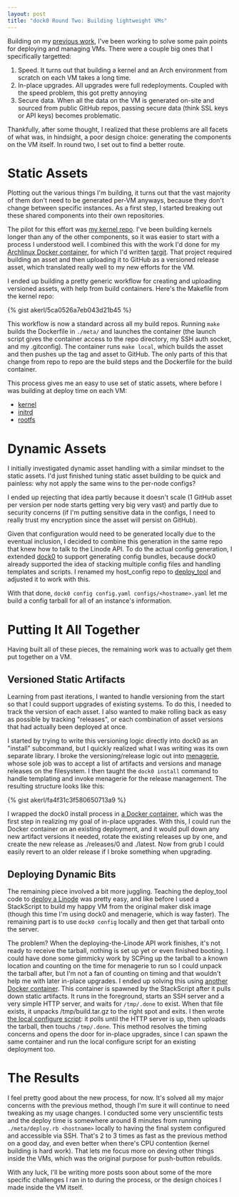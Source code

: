 ```yaml
---
layout: post
title: "dock0 Round Two: Building lightweight VMs"
---
```


Building on my [previous work](/2014/01/30/dock0-minimal-docker-host/), I've been working to solve some pain points for deploying and managing VMs. There were a couple big ones that I specifically targetted:

1. Speed. It turns out that building a kernel and an Arch environment from scratch on each VM takes a long time.
2. In-place upgrades. All upgrades were full redeployments. Coupled with the speed problem, this got pretty annoying
3. Secure data. When all the data on the VM is generated on-site and sourced from public GitHub repos, passing secure data (think SSL keys or API keys) becomes problematic.

Thankfully, after some thought, I realized that these problems are all facets of what was, in hindsight, a poor design choice: generating the components on the VM itself. In round two, I set out to find a better route.

<!--more-->

Static Assets
=============

Plotting out the various things I'm building, it turns out that the vast majority of them don't need to be generated per-VM anyways, because they don't change between specific instances. As a first step, I started breaking out these shared components into their own repositories.

The pilot for this effort was [my kernel repo](https://github.com/dock0/kernel). I've been building kernels longer than any of the other components, so it was easier to start with a process I understood well. I combined this with the work I'd done for my [Archlinux Docker container](https://github.com/dock0/arch), for which I'd written [targit](https://github.com/akerl/targit). That project required building an asset and then uploading it to GitHub as a versioned release asset, which translated really well to my new efforts for the VM.

I ended up building a pretty generic workflow for creating and uploading versioned assets, with help from build containers. Here's the Makefile from the kernel repo:

{% gist akerl/5ca0526a7eb043d21b45 %}

This workflow is now a standard across all my build repos. Running `make` builds the Dockerfile in `./meta/` and launches the container (the launch script gives the container access to the repo directory, my SSH auth socket, and my .gitconfig). The container runs `make local`, which builds the asset and then pushes up the tag and asset to GitHub. The only parts of this that change from repo to repo are the build steps and the Dockerfile for the build container.

This process gives me an easy to use set of static assets, where before I was building at deploy time on each VM:

* [kernel](https://github.com/dock0/kernel)
* [initrd](https://github.com/dock0/initrd)
* [rootfs](https://github.com/dock0/rootfs)

Dynamic Assets
==============

I initially investigated dynamic asset handling with a similar mindset to the static assets. I'd just finished tuning static asset building to be quick and painless: why not apply the same wins to the per-node configs?

I ended up rejecting that idea partly because it doesn't scale (1 GitHub asset per version per node starts getting very big very vast) and partly due to security concerns (if I'm putting sensitive data in the configs, I need to really trust my encryption since the asset will persist on GitHub).

Given that configuration would need to be generated locally due to the eventual inclusion, I decided to combine this generation in the same repo that knew how to talk to the Linode API. To do the actual config generation, I extended [dock0](https://github.com/dock0/dock0#build-a-config-bundle) to support generating config bundles, because dock0 already supported the idea of stacking multiple config files and handling templates and scripts. I renamed my host_config repo to [deploy_tool](https://github.com/dock0/deploy_tool) and adjusted it to work with this.

With that done, `dock0 config config.yaml configs/<hostname>.yaml` let me build a config tarball for all of an instance's information.

Putting It All Together
=======================

Having built all of these pieces, the remaining work was to actually get them put together on a VM.

Versioned Static Artifacts
--------------------------

Learning from past iterations, I wanted to handle versioning from the start so that I could support upgrades of existing systems. To do this, I needed to track the version of each asset. I also wanted to make rolling back as easy as possible by tracking "releases", or each combination of asset versions that had actually been deployed at once.

I started by trying to write this versioning logic directly into dock0 as an "install" subcommand, but I quickly realized what I was writing was its own separate library. I broke the versioning/release logic out into [menagerie](https://github.com/akerl/menagerie), whose sole job was to accept a list of artifacts and versions and manage releases on the filesystem. I then taught the `dock0 install` command to handle templating and invoke menagerie for the release management. The resulting structure looks like this:

{% gist akerl/fa4f31c3f580650713a9 %}

I wrapped the dock0 install process in [a Docker container](https://github.com/dock0/vm_spec), which was the first step in realizing my goal of in-place upgrades. With this, I could run the Docker container on an existing deployment, and it would pull down any new artifact versions it needed, rotate the existing releases up by one, and create the new release as ./releases/0 and ./latest. Now from grub I could easily revert to an older release if I broke something when upgrading.

Deploying Dynamic Bits
----------------------

The remaining piece involved a bit more juggling. Teaching the deploy_tool code to [deploy a Linode](https://github.com/dock0/deploy_tool/blob/master/meta/configure.rb) was pretty easy, and like before I used a StackScript to build my happy VM from the original maker disk image (though this time I'm using dock0 and menagerie, which is way faster). The remaining part is to use `dock0 config` locally and then get that tarball onto the server.

The problem? When the deploying-the-Linode API work finishes, it's not ready to receive the tarball, nothing is set up yet or even finished booting. I could have done some gimmicky work by SCPing up the tarball to a known location and counting on the time for menagerie to run so I could unpack the tarball after, but I'm not a fan of counting on timing and that wouldn't help me with later in-place upgrades. I ended up solving this using [another Docker container](https://github.com/dock0/deploy_tool/blob/master/meta/Dockerfile). This container is spawned by the StackScript after it pulls down static artifacts. It runs in the foreground, starts an SSH server and a very simple HTTP server, and waits for `/tmp/.done` to exist. When that file exists, it unpacks /tmp/build.tar.gz to the right spot and exits. I then wrote [the local configure script](https://github.com/dock0/deploy_tool/blob/master/meta/configure.rb): it polls until the HTTP server is up, then uploads the tarball, then touchs `/tmp/.done`. This method resolves the timing concerns and opens the door for in-place upgrades, since I can spawn the same container and run the local configure script for an existing deployment too.

The Results
===========

I feel pretty good about the new process, for now. It's solved all my major concerns with the previous method, though I'm sure it will continue to need tweaking as my usage changes. I conducted some very unscientific tests and the deploy time is somewhere around 8 minutes from running `./meta/deploy.rb <hostname>` locally to having the final system configured and accessible via SSH. That's 2 to 3 times as fast as the previous method on a good day, and even better when there's CPU contention (kernel building is hard work). That lets me focus more on deving other things inside the VMs, which was the original purpose for push-button rebuilds.

With any luck, I'll be writing more posts soon about some of the more specific challenges I ran in to during the process, or the design choices I made inside the VM itself.

